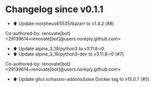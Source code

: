 # Changelog since v0.1.1
- ⬆️ Update morpheus65535/bazarr to v1.4.2 (#8)

Co-authored-by: renovate[bot] <29139614+renovate[bot]@users.noreply.github.com> 
- ⬆️ Update alpine_3_19/python3 to v3.11.8-r0 
- ⬆️ Update alpine_3_19/python3-dev to v3.11.8-r0 (#7)

Co-authored-by: renovate[bot] <29139614+renovate[bot]@users.noreply.github.com> 
- ⬆️ Update ghcr.io/hassio-addons/base Docker tag to v15.0.7 (#5) 
